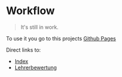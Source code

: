 # Workflow
> It's still in work.

To use it you go to this projects [Github Pages](https://heymeco.github.io/Workflow/)

Direct links to:
 - [Index](https://heymeco.github.io/Workflow/)
 - [Lehrerbewertung](https://heymeco.github.io/Workflow/Lehrerbewertung)
